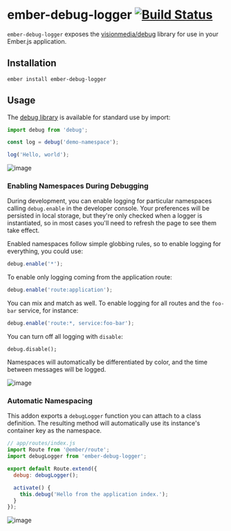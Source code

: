 # ember-debug-logger [![Build Status](https://travis-ci.org/salsify/ember-debug-logger.svg?branch=master)](https://travis-ci.org/salsify/ember-debug-logger)

`ember-debug-logger` exposes the [visionmedia/debug](https://github.com/visionmedia/debug) library for use in your Ember.js application.

Installation
------------------------------------------------------------------------------

`ember install ember-debug-logger`

## Usage

The [debug library](https://github.com/visionmedia/debug) is available for standard use by import:

```js
import debug from 'debug';

const log = debug('demo-namespace');

log('Hello, world');
```

![image](https://cloud.githubusercontent.com/assets/108688/8261895/117445f0-169c-11e5-913e-941e82dd2a52.png)

### Enabling Namespaces During Debugging

During development, you can enable logging for particular namespaces calling `debug.enable` in the developer console. Your preferences will be persisted in local storage, but they're only checked when a logger is instantiated, so in most cases you'll need to refresh the page to see them take effect.

Enabled namespaces follow simple globbing rules, so to enable logging for everything, you could use:

```js
debug.enable('*');
```

To enable only logging coming from the application route:

```js
debug.enable('route:application');
```

You can mix and match as well. To enable logging for all routes and the `foo-bar` service, for instance:

```js
debug.enable('route:*, service:foo-bar');
```

You can turn off all logging with `disable`:

```
debug.disable();
```

Namespaces will automatically be differentiated by color, and the time between messages will be logged.

![image](https://cloud.githubusercontent.com/assets/108688/8263047/624cd006-16a5-11e5-9ba8-bd67d5ce5d7b.png)


### Automatic Namespacing

This addon exports a `debugLogger` function you can attach to a class definition. The resulting method will automatically use its instance's container key as the namespace.

```js
// app/routes/index.js
import Route from '@ember/route';
import debugLogger from 'ember-debug-logger';

export default Route.extend({
  debug: debugLogger();

  activate() {
    this.debug('Hello from the application index.');
  }
});
```

![image](https://cloud.githubusercontent.com/assets/108688/8262107/e0e71bb8-169d-11e5-9b74-9a895ed7e418.png)
